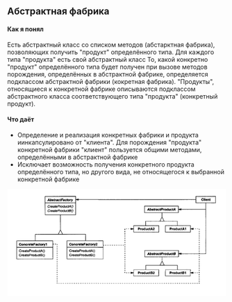## Абстрактная фабрика

#### Как я понял

Есть абстрактный класс со списком методов (абстарктная фабрика), позволяющих получить "продукт" 
определённого типа.
Для каждого типа "продукта" есть свой абстрактный класс
То, какой конкретно "продукт" определённого типа будет получен при вызове методов порождения, 
определённых в абстрактной фабрике, определяется подклассом абстрактной фабрики 
(кокретная фабрика).
"Продукты", относящиеся к конкретной фабрике описываются подклассом абстрактного класса
соответствующего типа "продукта" (конкретный продукт).

#### Что даёт

* Определение и реализация конкретных фабрики и продукта иинкапсулировано от "клиента". Для 
порождения "продукта" конкретной фабрики "клиент" пользуется общими методами, определёнными в 
абстрактной фабрике
* Исключает возможность получения конкретного продукта определённого типа, но другого вида, не
относящегося к выбранной конкретной фабрике

![Структурная схема паттерна "Абстрактная фабрика"](/images/abstract_factory.png)
